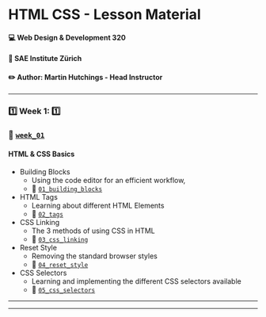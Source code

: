 # HTML CSS - Lesson Material
#### :computer: Web Design & Development 320
#### :school: SAE Institute Zürich
#### :pencil2: Author: Martin Hutchings - Head Instructor

---

### :one: Week 1: :one:
### :file_folder: [`week_01`](#)
#### HTML & CSS Basics

* Building Blocks
  * Using the code editor for an efficient workflow,
  * :file_folder: [`01_building_blocks`](#)
* HTML Tags
  * Learning about different HTML Elements
  * :file_folder: [`02_tags`](#)
* CSS Linking
  * The 3 methods of using CSS in HTML
  * :file_folder: [`03_css_linking`](#)
* Reset Style
  * Removing the standard browser styles
  * :file_folder: [`04_reset_style`](#)
* CSS Selectors
  * Learning and implementing the different CSS selectors available
  * :file_folder: [`05_css_selectors`](#)
--- 

---
